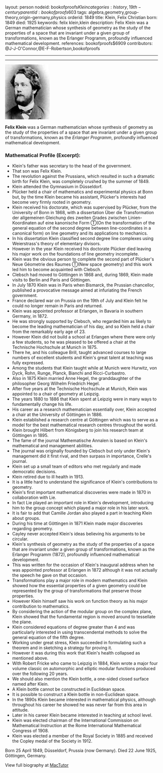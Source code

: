 layout: person
nodeid: bookofproofs$Klein
categories: history,19th-century
parentid: bookofproofs$603
tags: algebra,geometry,group-theory,origin-germany,physics
orderid: 1849
title: Klein, Felix Christian
born: 1849
died: 1925
keywords: felix klein,klein
description: Felix Klein was a German mathematician whose synthesis of geometry as the study of the properties of a space that are invariant under a given group of transformations, known as the Erlanger Programm, profoundly influenced mathematical development.
references: bookofproofs$6909
contributors: @J-J-O'Connor,@E-F-Robertson,bookofproofs

---



---

![Klein.jpg](https://github.com/bookofproofs/bookofproofs.github.io/blob/main/_sources/_assets/images/portraits/Klein.jpg?raw=true)

**Felix Klein** was a German mathematician whose synthesis of geometry as the study of the properties of a space that are invariant under a given group of transformations, known as the _Erlanger Programm_, profoundly influenced mathematical development.

### Mathematical Profile (Excerpt):
* Klein's father was secretary to the head of the government.
* That son was Felix Klein.
* The revolution against the Prussians, which resulted in such a dramatic birth for Felix Klein, was completely crushed by the summer of 1849.
* Klein attended the Gymnasium in Düsseldorf.
* Plücker held a chair of mathematics and experimental physics at Bonn but, by the time Klein became his assistant, Plücker's interests had become very firmly rooted in geometry.
* Klein received his doctorate, which was supervised by Plücker, from the University of Bonn in 1868, with a dissertation Über die Transformation der allgemeinen Gleichung des zweiten Grades zwischen Linien-Koordinaten auf eine kanonische Form Ⓣ(On the transformation of the general equation of the second degree between line-coordinates in a canonical form) on line geometry and its applications to mechanics.
* In his dissertation Klein classified second degree line complexes using Weierstrass's theory of elementary divisors.
* However in the year Klein received his doctorate Plücker died leaving his major work on the foundations of line geometry incomplete.
* Klein was the obvious person to complete the second part of Plücker's Neue Géometrie des Raumes Ⓣ(New space geometry) and this work led him to become acquainted with Clebsch.
* Clebsch had moved to Göttingen in 1868 and, during 1869, Klein made visits to Berlin and Paris and Göttingen.
* In July 1870 Klein was in Paris when Bismarck, the Prussian chancellor, published a provocative message aimed at infuriating the French government.
* France declared war on Prussia on the 19th  of July and Klein felt he could no longer remain in Paris and returned.
* Klein was appointed professor at Erlangen, in Bavaria in southern Germany, in 1872.
* He was strongly supported by Clebsch, who regarded him as likely to become the leading mathematician of his day, and so Klein held a chair from the remarkably early age of 23.
* However Klein did not build a school at Erlangen where there were only a few students, so he was pleased to be offered a chair at the Technische Hochschule at Munich in 1875.
* There he, and his colleague Brill, taught advanced courses to large numbers of excellent students and Klein's great talent at teaching was fully expressed.
* Among the students that Klein taught while at Munich were Hurwitz, von Dyck, Rohn, Runge, Planck, Bianchi and Ricci-Curbastro.
* Also in 1875 Klein married Anne Hegel, the granddaughter of the philosopher Georg Wilhelm Friedrich Hegel.
* After five years at the Technische Hochschule at Munich, Klein was appointed to a chair of geometry at Leipzig.
* The years 1880 to 1886 that Klein spent at Leipzig were in many ways to fundamentally change his life.
* His career as a research mathematician essentially over, Klein accepted a chair at the University of Göttingen in 1886.
* Klein established a research centre at Göttingen which was to serve as a model for the best mathematical research centres throughout the world.
* Klein brought Hilbert from Königsberg to join his research team at Göttingen in 1895.
* The fame of the journal Mathematische Annalen is based on Klein's mathematical and management abilities.
* The journal was originally founded by Clebsch but only under Klein's management did it first rival, and then surpass in importance, Crelle's journal.
* Klein set up a small team of editors who met regularly and made democratic decisions.
* Klein retired due to ill health in 1913.
* It is a little hard to understand the significance of Klein's contributions to geometry.
* Klein's first important mathematical discoveries were made in 1870 in collaboration with Lie.
* In fact Lie played an important role in Klein's development, introducing him to the group concept which played a major role in his later work.
* It is fair to add that Camille Jordan also played a part in teaching Klein about groups.
* During his time at Göttingen in 1871 Klein made major discoveries regarding geometry.
* Cayley never accepted Klein's ideas believing his arguments to be circular.
* Klein's synthesis of geometry as the study of the properties of a space that are invariant under a given group of transformations, known as the Erlanger Programm (1872), profoundly influenced mathematical development.
* This was written for the occasion of Klein's inaugural address when he was appointed professor at Erlangen in 1872 although it was not actually the speech he gave on that occasion.
* Transformations play a major role in modern mathematics and Klein showed how the essential properties of a given geometry could be represented by the group of transformations that preserve those properties.
* However Klein himself saw his work on function theory as his major contribution to mathematics.
* By considering the action of the modular group on the complex plane, Klein showed that the fundamental region is moved around to tessellate the plane.
* Klein considered equations of degree greater than 4 and was particularly interested in using transcendental methods to solve the general equation of the fifth degree.
* Working under great stress, Klein succeeded in formulating such a theorem and in sketching a strategy for proving it.
* However it was during this work that Klein's health collapsed as mentioned above.
* With Robert Fricke who came to Leipzig in 1884, Klein wrote a major four volume classic on automorphic and elliptic modular functions produced over the following 20 years.
* We should also mention the Klein bottle, a one-sided closed surface named after Klein.
* A Klein bottle cannot be constructed in Euclidean space.
* It is possible to construct a Klein bottle in non-Euclidean space.
* In the 1890s Klein became interested in mathematical physics, although throughout his career he showed he was never far from this area in attitude.
* Later in his career Klein became interested in teaching at school level.
* Klein was elected chairman of the International Commission on Mathematical Instruction at the Rome International Mathematical Congress of 1908.
* Klein was elected a member of the Royal Society in 1885 and received the Copley medal of the Society in 1912.

Born 25 April 1849, Düsseldorf, Prussia (now Germany). Died 22 June 1925, Göttingen, Germany.

View full biography at [MacTutor](https://mathshistory.st-andrews.ac.uk/Biographies/Klein/)
